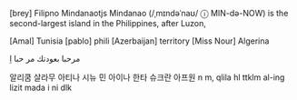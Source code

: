 [brey]
Filipno
Mindanaotjs
Mindanao (/ˌmɪndəˈnaʊ/ ⓘ MIN-də-NOW) is the second-largest island in the Philippines, after Luzon, 

[Amal]
Tunisia
[pablo]
phili
[Azerbaijan]
territory
[Miss Nour]
Algerina




مرحبا بعودتك
مر حبا اِ


알리쿰 살라무
아티나 시뉴
민 아이나 한타
슈크란 아프원
n m, qlila
hl ttklm al-ing lizit
mada i ni dlk
